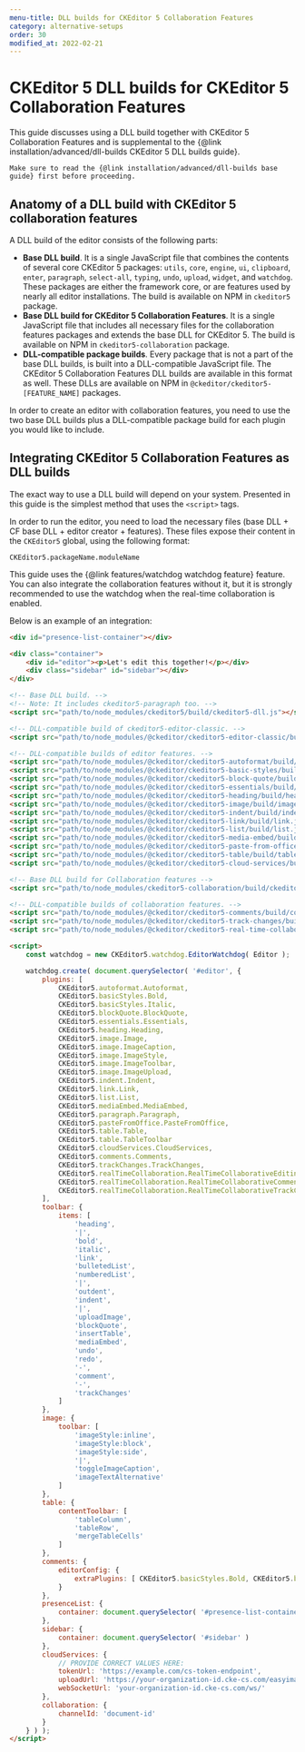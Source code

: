 ```yaml
---
menu-title: DLL builds for CKEditor 5 Collaboration Features
category: alternative-setups
order: 30
modified_at: 2022-02-21
---
```


# CKEditor&nbsp;5 DLL builds for CKEditor&nbsp;5 Collaboration Features

<info-box>
    This guide discusses using a DLL build together with CKEditor&nbsp;5 Collaboration Features and is supplemental to the {@link installation/advanced/dll-builds CKEditor&nbsp;5 DLL builds guide}.

    Make sure to read the {@link installation/advanced/dll-builds base guide} first before proceeding.
</info-box>

## Anatomy of a DLL build with CKEditor&nbsp;5 collaboration features

A DLL build of the editor consists of the following parts:

* **Base DLL build**. It is a single JavaScript file that combines the contents of several core CKEditor&nbsp;5 packages: `utils`, `core`, `engine`, `ui`, `clipboard`, `enter`, `paragraph`, `select-all`, `typing`, `undo`, `upload`, `widget`, and `watchdog`. These packages are either the framework core, or are features used by nearly all editor installations. The build is available on NPM in `ckeditor5` package.
* **Base DLL build for CKEditor&nbsp;5 Collaboration Features**. It is a single JavaScript file that includes all necessary files for the collaboration features packages and extends the base DLL for CKEditor&nbsp;5. The build is available on NPM in `ckeditor5-collaboration` package.
* **DLL-compatible package builds**. Every package that is not a part of the base DLL builds, is built into a DLL-compatible JavaScript file. The CKEditor&nbsp;5 Collaboration Features DLL builds are available in this format as well. These DLLs are available on NPM in `@ckeditor/ckeditor5-[FEATURE_NAME]` packages.

In order to create an editor with collaboration features, you need to use the two base DLL builds plus a DLL-compatible package build for each plugin you would like to include.

## Integrating CKEditor&nbsp;5 Collaboration Features as DLL builds

The exact way to use a DLL build will depend on your system. Presented in this guide is the simplest method that uses the `<script>` tags.

In order to run the editor, you need to load the necessary files (base DLL + CF base DLL + editor creator + features). These files expose their content in the `CKEditor5` global, using the following format:

```
CKEditor5.packageName.moduleName
```

<info-box>
	This guide uses the {@link features/watchdog watchdog feature} feature. You can also integrate the collaboration features without it, but it is strongly recommended to use the watchdog when the real-time collaboration is enabled.
</info-box>

Below is an example of an integration:

```html
<div id="presence-list-container"></div>

<div class="container">
    <div id="editor"><p>Let's edit this together!</p></div>
    <div class="sidebar" id="sidebar"></div>
</div>

<!-- Base DLL build. -->
<!-- Note: It includes ckeditor5-paragraph too. -->
<script src="path/to/node_modules/ckeditor5/build/ckeditor5-dll.js"></script>

<!-- DLL-compatible build of ckeditor5-editor-classic. -->
<script src="path/to/node_modules/@ckeditor/ckeditor5-editor-classic/build/editor-classic.js"></script>

<!-- DLL-compatible builds of editor features. -->
<script src="path/to/node_modules/@ckeditor/ckeditor5-autoformat/build/autoformat.js"></script>
<script src="path/to/node_modules/@ckeditor/ckeditor5-basic-styles/build/basic-styles.js"></script>
<script src="path/to/node_modules/@ckeditor/ckeditor5-block-quote/build/block-quote.js"></script>
<script src="path/to/node_modules/@ckeditor/ckeditor5-essentials/build/essentials.js"></script>
<script src="path/to/node_modules/@ckeditor/ckeditor5-heading/build/heading.js"></script>
<script src="path/to/node_modules/@ckeditor/ckeditor5-image/build/image.js"></script>
<script src="path/to/node_modules/@ckeditor/ckeditor5-indent/build/indent.js"></script>
<script src="path/to/node_modules/@ckeditor/ckeditor5-link/build/link.js"></script>
<script src="path/to/node_modules/@ckeditor/ckeditor5-list/build/list.js"></script>
<script src="path/to/node_modules/@ckeditor/ckeditor5-media-embed/build/media-embed.js"></script>
<script src="path/to/node_modules/@ckeditor/ckeditor5-paste-from-office/build/paste-from-office.js"></script>
<script src="path/to/node_modules/@ckeditor/ckeditor5-table/build/table.js"></script>
<script src="path/to/node_modules/@ckeditor/ckeditor5-cloud-services/build/cloud-services.js"></script>

<!-- Base DLL build for Collaboration features -->
<script src="path/to/node_modules/ckeditor5-collaboration/build/ckeditor5-collaboration-dll.js"></script>

<!-- DLL-compatible builds of collaboration features. -->
<script src="path/to/node_modules/@ckeditor/ckeditor5-comments/build/comments.js"></script>
<script src="path/to/node_modules/@ckeditor/ckeditor5-track-changes/build/track-changes.js"></script>
<script src="path/to/node_modules/@ckeditor/ckeditor5-real-time-collaboration/build/real-time-collaboration.js"></script>

<script>
	const watchdog = new CKEditor5.watchdog.EditorWatchdog( Editor );

	watchdog.create( document.querySelector( '#editor', {
		plugins: [
			CKEditor5.autoformat.Autoformat,
			CKEditor5.basicStyles.Bold,
			CKEditor5.basicStyles.Italic,
			CKEditor5.blockQuote.BlockQuote,
			CKEditor5.essentials.Essentials,
			CKEditor5.heading.Heading,
			CKEditor5.image.Image,
			CKEditor5.image.ImageCaption,
			CKEditor5.image.ImageStyle,
			CKEditor5.image.ImageToolbar,
			CKEditor5.image.ImageUpload,
			CKEditor5.indent.Indent,
			CKEditor5.link.Link,
			CKEditor5.list.List,
			CKEditor5.mediaEmbed.MediaEmbed,
			CKEditor5.paragraph.Paragraph,
			CKEditor5.pasteFromOffice.PasteFromOffice,
			CKEditor5.table.Table,
			CKEditor5.table.TableToolbar
			CKEditor5.cloudServices.CloudServices,
			CKEditor5.comments.Comments,
			CKEditor5.trackChanges.TrackChanges,
			CKEditor5.realTimeCollaboration.RealTimeCollaborativeEditing,
			CKEditor5.realTimeCollaboration.RealTimeCollaborativeComments,
			CKEditor5.realTimeCollaboration.RealTimeCollaborativeTrackChanges,
		],
		toolbar: {
			items: [
				'heading',
				'|',
				'bold',
				'italic',
				'link',
				'bulletedList',
				'numberedList',
				'|',
				'outdent',
				'indent',
				'|',
				'uploadImage',
				'blockQuote',
				'insertTable',
				'mediaEmbed',
				'undo',
				'redo',
				'-',
				'comment',
				'-',
				'trackChanges'
			]
		},
		image: {
			toolbar: [
				'imageStyle:inline',
				'imageStyle:block',
				'imageStyle:side',
				'|',
				'toggleImageCaption',
				'imageTextAlternative'
			]
		},
		table: {
			contentToolbar: [
				'tableColumn',
				'tableRow',
				'mergeTableCells'
			]
		},
		comments: {
			editorConfig: {
				extraPlugins: [ CKEditor5.basicStyles.Bold, CKEditor5.basicStyles.Italic, CKEditor5.list.List, CKEditor5.autoformat.Autoformat ]
			}
		},
		presenceList: {
			container: document.querySelector( '#presence-list-container' )
		},
		sidebar: {
			container: document.querySelector( '#sidebar' )
		},
		cloudServices: {
			// PROVIDE CORRECT VALUES HERE:
			tokenUrl: 'https://example.com/cs-token-endpoint',
			uploadUrl: 'https://your-organization-id.cke-cs.com/easyimage/upload/',
			webSocketUrl: 'your-organization-id.cke-cs.com/ws/'
		},
		collaboration: {
			channelId: 'document-id'
		}
	} ) );
</script>
```
